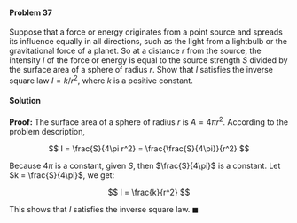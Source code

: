 <div class="alert alert-warning" role="alert">
<h4 class="alert-heading">Problem 37</h4>

Suppose that a force or energy originates from a point source and spreads its influence equally in all directions, such as the light from a lightbulb or the gravitational force of a planet. So at a distance $r$ from the source, the intensity $I$ of the force or energy is equal to the source strength $S$ divided by the surface area of a sphere of radius $r$. Show that $I$ satisfies the inverse square law $I = k/r^2$, where $k$ is a positive constant.

</div>

<div class="alert alert-success" role="alert">
<h4 class="alert-heading">Solution</h4>

**Proof:**
The surface area of a sphere of radius $r$ is $A = 4\pi r^2$. According to the problem description, 

$$
I = \frac{S}{4\pi r^2} = \frac{\frac{S}{4\pi}}{r^2}
$$

Because $4\pi$ is a constant, given $S$, then $\frac{S}{4\pi}$ is a constant. Let $k = \frac{S}{4\pi}$, we get:

$$
I = \frac{k}{r^2}
$$

This shows that $I$ satisfies the inverse square law. $\blacksquare$

</div>

